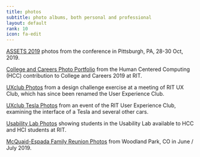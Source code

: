 ```yaml
---
title: photos
subtitle: photo albums, both personal and professional
layout: default
rank: 10
icon: fa-edit
---
```


[ASSETS 2019](/assets2019/index.html) photos from the conference in Pittsburgh, PA, 28-30 Oct, 2019.

[College and Careers Photo Portfolio](/20190803college-careers/index.html) from the Human Centered Computing (HCC) contribution to College and Careers 2019 at RIT.

[UXclub Photos](/uxclub/index.html) from a design challenge exercise at a meeting of RIT UX Club, which has since been renamed the User Experience Club.

[UXclub Tesla Photos](/20191010uxclubtesla/index.html) from an event of the RIT User Experience Club, examining the interface of a Tesla and several other cars.

[Usability Lab Photos](/usability/index.html) showing students in the Usability Lab available to HCC and HCI students at RIT.

[McQuaid-Espada Family Reunion Photos](/reunion2019/index.html) from Woodland Park, CO in June / July 2019.
